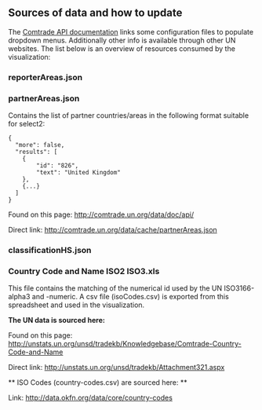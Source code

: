 ## Sources of data and how to update

The [Comtrade API documentation](http://comtrade.un.org/data/doc/api/) links some configuration files to populate dropdown menus.
Additionally other info is available through other UN websites.
The list below is an overview of resources consumed by the visualization:

### reporterAreas.json

### partnerAreas.json

Contains the list of partner countries/areas in the following format suitable for select2:

```
{
  "more": false,
  "results": [
    {
        "id": "826",
        "text": "United Kingdom"
    },
    {...}
  ]
}
```

Found on this page: http://comtrade.un.org/data/doc/api/

Direct link: http://comtrade.un.org/data/cache/partnerAreas.json

### classificationHS.json

### Country Code and Name ISO2 ISO3.xls
This file contains the matching of the numerical id used by the UN ISO3166-alpha3 and -numeric.
A csv file (isoCodes.csv) is exported from this spreadsheet and used in the visualization.

**The UN data is sourced here:**

Found on this page: http://unstats.un.org/unsd/tradekb/Knowledgebase/Comtrade-Country-Code-and-Name

Direct link: http://unstats.un.org/unsd/tradekb/Attachment321.aspx

** ISO Codes (country-codes.csv) are sourced here: **

Link: http://data.okfn.org/data/core/country-codes